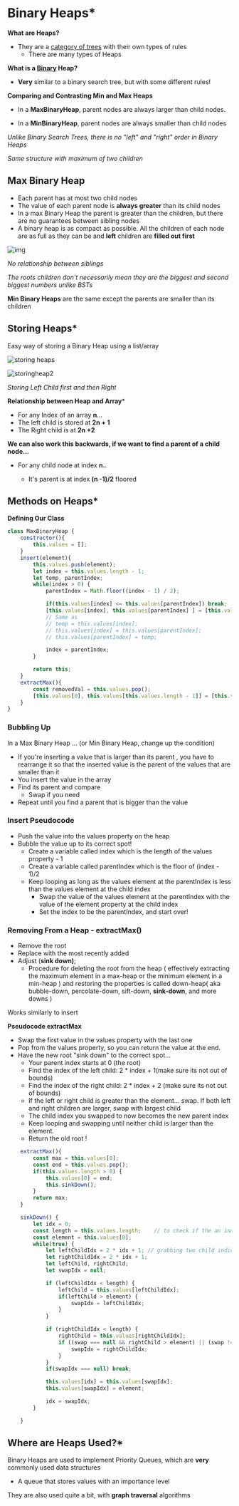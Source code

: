 # Binary Heaps*



**What are Heaps?**

- They are a <u>category of trees</u> with their own types of rules
  - There are many types of Heaps 



**What is a <u>Binary</u> Heap?**

- **Very** similar to a binary search tree, but with some different rules!



**Comparing and Contrasting Min and Max Heaps**

- In a **MaxBinaryHeap**, parent nodes are always larger than child nodes. 

- In a **MinBinaryHeap**, parent nodes are always smaller than child nodes

  

*Unlike Binary Search Trees, there is no "left" and "right" order in Binary Heaps*

*Same structure with maximum of two children*





## Max Binary Heap

- Each parent has at most two child nodes
- The value of each parent node is **always greater** than its child nodes
- In a max Binary Heap the parent is greater than the children, but there are no guarantees between sibling nodes 
- A binary heap is as compact as possible. All the children of each node are as full as they can be and **left** children are **filled out first** 

![img](https://upload.wikimedia.org/wikipedia/commons/thumb/3/38/Max-Heap.svg/1200px-Max-Heap.svg.png)

*No relationship between siblings*

*The roots children don't necessarily mean they are the biggest and second biggest numbers unlike BSTs*



**Min Binary Heaps** are the same except the parents are smaller than its children





## Storing Heaps*

Easy way of storing a Binary Heap using a list/array



![storing heaps](https://upload.wikimedia.org/wikipedia/commons/thumb/d/d2/Heap-as-array.svg/600px-Heap-as-array.svg.png)





![storingheap2](https://ajaychhimpa1.gitbooks.io/mygeekworld/MinHeap.gif)



*Storing Left Child first and then Right*



**Relationship between Heap and Array***

- For any Index of an array **n**...
- The left child is stored at **2n + 1**
- The Right child is at **2n +2**



**We can also work this backwards, if we want to find a parent of a child node...**

- For any child node at index **n.**.

  - It's parent is at index **(n -1)/2**  floored 

  





## Methods on Heaps*

**Defining Our Class**

```js
class MaxBinaryHeap {
    constructor(){
        this.values = [];
    }
    insert(element){
        this.values.push(element);
        let index = this.values.length - 1;
        let temp, parentIndex;
        while(index > 0) {
            parentIndex = Math.floor((index - 1) / 2);

            if(this.values[index] <= this.values[parentIndex]) break;
            [this.values[index], this.values[parentIndex] ] = [this.values[parentIndex], this.values[index]]
            // Same as 
            // temp = this.values[index];
            // this.values[index] = this.values[parentIndex];
            // this.values[parentIndex] = temp;

            index = parentIndex;
        }

        return this;
    }
    extractMax(){
        const removedVal = this.values.pop();
        [this.values[0], this.values[this.values.length - 1]] = [this.values[this.values.length-1], this.values[0]]
    }
}
```



### Bubbling Up 

In a Max Binary Heap ... (or Min Binary Heap, change up the condition)

- If you're inserting a value that is larger than its parent , you have to rearrange it so that the inserted value is the parent of the values that are smaller than it 
- You insert the value in the array
- Find its parent and compare 
  - Swap if you need 
- Repeat until you find a parent that is bigger than the value 



### Insert Pseudocode

- Push the value into the values property on the heap
- Bubble the value up to its correct spot! 
  - Create a variable called index which is the length of the values property - 1
  - Create a variable called parentIndex which is the floor of (index - 1)/2
  - Keep looping as long as the values element at the parentIndex is less than the values element at the child index
    - Swap the value of the values element at the parentIndex with the value of the element property at the child index
    - Set the index to be the parentIndex, and start over! 



### Removing From a Heap - extractMax()

- Remove the root
- Replace with the most recently added
- Adjust (**sink down)**;
  - Procedure for deleting the root from the heap ( effectively extracting the maximum element in a max-heap or the minimum element in a min-heap ) and restoring the properties is called down-heap( aka bubble-down, percolate-down, sift-down, **sink-down**, and more downs ) 

Works similarly to insert

**Pseudocode extractMax**

- Swap the first value in the values property with the last one 
- Pop from the values property, so you can return the value at the end.
- Have the new root "sink down" to the correct spot...
  - Your parent index starts at 0 (the root)
  - Find the index of the left child: 2 * index  + 1(make sure its not out of bounds)
  - Find the index of the right child: 2 * index  + 2 (make sure its not out of bounds)
  - If the left or right child is greater than the element... swap. If both left and right children are larger, swap with largest child
  - The child index you swapped to now becomes the new parent index
  - Keep looping and swapping until neither child is larger than the element.
  - Return the old  root ! 



```js
    extractMax(){
        const max = this.values[0];
        const end = this.values.pop();
        if(this.values.length > 0) {
            this.values[0] = end;        
            this.sinkDown();
        }
        return max;
    }

    sinkDown() {
        let idx = 0;
        const length = this.values.length;    // to check if the an index is valid (not out of bounds)
        const element = this.values[0];
        while(true) {
            let leftChildIdx = 2 * idx + 1; // grabbing two child indices of the current element 
            let rightChildIdx = 2 * idx + 1;
            let leftChild, rightChild;
            let swapIdx = null;

            if (leftChildIdx < length) {
                leftChild = this.values[leftChildIdx];
                if(leftChild > element) {
                    swapIdx = leftChildIdx;
                }
            } 

            if (rightChildIdx < length) {
                rightChild = this.values[rightChildIdx];
                if ((swap === null && rightChild > element) || (swap !== null && rightChild > leftChild)) {
                    swapIdx = rightChildIdx;
                }
            }
            if(swapIdx === null) break;

            this.values[idx] = this.values[swapIdx];
            this.values[swapIdx] = element;

            idx = swapIdx;
        }

    }
```



## Where are Heaps Used?*

Binary Heaps are used to implement Priority Queues, which are **very** commonly used data structures 

- A queue that stores values with an importance level 

They are also used quite a bit, with **graph traversal** algorithms

